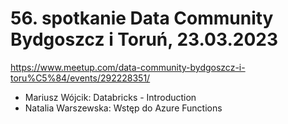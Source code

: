 ﻿# 56. spotkanie Data Community Bydgoszcz i Toruń, 23.03.2023

https://www.meetup.com/data-community-bydgoszcz-i-toru%C5%84/events/292228351/


-  Mariusz Wójcik: Databricks - Introduction
-  Natalia Warszewska: Wstęp do Azure Functions